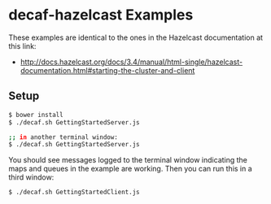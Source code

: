 # decaf-hazelcast Examples

These examples are identical to the ones in the Hazelcast documentation at this link:

- http://docs.hazelcast.org/docs/3.4/manual/html-single/hazelcast-documentation.html#starting-the-cluster-and-client

## Setup

```sh
$ bower install
$ ./decaf.sh GettingStartedServer.js

;; in another terminal window:
$ ./decaf.sh GettingStartedServer.js
```

You should see messages logged to the terminal window indicating the maps and queues in the example are working.  Then you can run this in a third window:

```sh
$ ./decaf.sh GettingStartedClient.js
```
